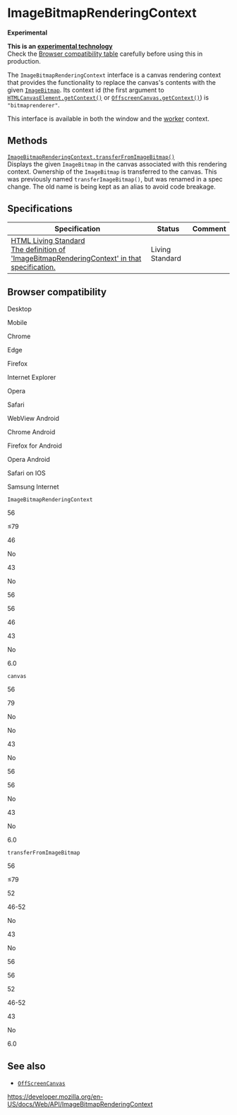 ImageBitmapRenderingContext
===========================

**Experimental**

**This is an [experimental technology](https://developer.mozilla.org/en-US/docs/MDN/Guidelines/Conventions_definitions#experimental)**  
Check the [Browser compatibility table](#browser_compatibility) carefully before using this in production.

The `ImageBitmapRenderingContext` interface is a canvas rendering context that provides the functionality to replace the canvas's contents with the given [`ImageBitmap`](imagebitmap). Its context id (the first argument to [`HTMLCanvasElement.getContext()`](htmlcanvaselement/getcontext) or [`OffscreenCanvas.getContext()`](offscreencanvas/getcontext)) is `"bitmaprenderer"`.

This interface is available in both the window and the [worker](web_workers_api) context.

Methods
-------

[`ImageBitmapRenderingContext.transferFromImageBitmap()`](imagebitmaprenderingcontext/transferfromimagebitmap)  
Displays the given `ImageBitmap` in the canvas associated with this rendering context. Ownership of the `ImageBitmap` is transferred to the canvas. This was previously named `transferImageBitmap()`, but was renamed in a spec change. The old name is being kept as an alias to avoid code breakage.

Specifications
--------------

<table><thead><tr class="header"><th>Specification</th><th>Status</th><th>Comment</th></tr></thead><tbody><tr class="odd"><td><a href="https://html.spec.whatwg.org/multipage/canvas.html#the-imagebitmaprenderingcontext-interface">HTML Living Standard<br />
<span class="small">The definition of 'ImageBitmapRenderingContext' in that specification.</span></a></td><td><span class="spec-living">Living Standard</span></td><td></td></tr></tbody></table>

Browser compatibility
---------------------

Desktop

Mobile

Chrome

Edge

Firefox

Internet Explorer

Opera

Safari

WebView Android

Chrome Android

Firefox for Android

Opera Android

Safari on IOS

Samsung Internet

`ImageBitmapRenderingContext`

56

≤79

46

No

43

No

56

56

46

43

No

6.0

`canvas`

56

79

No

No

43

No

56

56

No

43

No

6.0

`transferFromImageBitmap`

56

≤79

52

46-52

No

43

No

56

56

52

46-52

43

No

6.0

See also
--------

-   [`OffScreenCanvas`](offscreencanvas)

<a href="https://developer.mozilla.org/en-US/docs/Web/API/ImageBitmapRenderingContext" class="_attribution-link">https://developer.mozilla.org/en-US/docs/Web/API/ImageBitmapRenderingContext</a>
